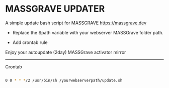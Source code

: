 # MASSGRAVE UPDATER
A simple update bash script for MASSGRAVE
https://massgrave.dev

* Replace the $path variable with your webserver MASSGrave folder path.

* Add crontab rule

Enjoy your autoupdate (2day) MASSGrave activator mirror

-----------------------------------------------------------------------

Crontab

```bash

0 0 * * */2 /usr/bin/sh /yourwebserverpath/update.sh


